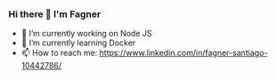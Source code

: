 ### Hi there 👋 I'm Fagner


- 🔭 I’m currently working on Node JS
- 🌱 I’m currently learning Docker
- 📫 How to reach me: https://www.linkedin.com/in/fagner-santiago-10442786/
